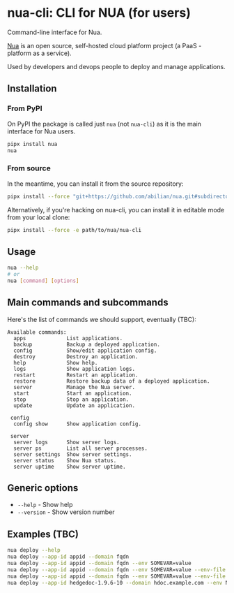 # nua-cli: CLI for NUA (for users)

Command-line interface for Nua.

[Nua](https://nua.rocks/) is an open source, self-hosted cloud platform project (a PaaS - platform as a service).

Used by developers and devops people to deploy and manage applications.

## Installation

### From PyPI

On PyPI the package is called just `nua` (not `nua-cli`) as it is the main interface for Nua users.

```bash
pipx install nua
nua
```

### From source

In the meantime, you can install it from the source repository:

```bash
pipx install --force "git+https://github.com/abilian/nua.git#subdirectory=nua-cli"
```

Alternatively, if you're hacking on nua-cli, you can install it in editable mode from your local clone:

```bash
pipx install --force -e path/to/nua/nua-cli
```

## Usage

```bash
nua --help
# or
nua [command] [options]
```

## Main commands and subcommands

Here's the list of commands we should support, eventually (TBC):

```
Available commands:
  apps             List applications.
  backup           Backup a deployed application.
  config           Show/edit application config.
  destroy          Destroy an application.
  help             Show help.
  logs             Show application logs.
  restart          Restart an application.
  restore          Restore backup data of a deployed application.
  server           Manage the Nua server.
  start            Start an application.
  stop             Stop an application.
  update           Update an application.

 config
  config show      Show application config.

 server
  server logs      Show server logs.
  server ps        List all server processes.
  server settings  Show server settings.
  server status    Show Nua status.
  server uptime    Show server uptime.
```


## Generic options

- `--help` - Show help
- `--version` - Show version number

## Examples (TBC)

```bash
nua deploy --help
nua deploy --app-id appid --domain fqdn
nua deploy --app-id appid --domain fqdn --env SOMEVAR=value
nua deploy --app-id appid --domain fqdn --env SOMEVAR=value --env-file .env
nua deploy --app-id appid --domain fqdn --env SOMEVAR=value --env-file .env --config config-path
nua deploy --app-id hedgedoc-1.9.6-10 --domain hdoc.example.com --env NODE_ENV=production
```
